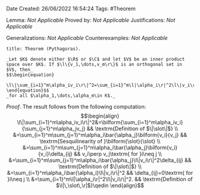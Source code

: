<div class="topSpace"></div>

Date Created: 26/06/2022 16:54:24
Tags: #Theorem

Lemma: _Not Applicable_
Proved by: _Not Applicable_
Justifications: _Not Applicable_

Generalizations: _Not Applicable_
Counterexamples: _Not Applicable_

``` ad-Theorem
title: Theorem (Pythagoras).

_Let $K$ denote either $\R$ or $\C$ and let $V$ be an inner product space over $K$. If $\l\{v_1,\dots,v_m\r\}$ is an orthogonal set in $V$, then_
$$\begin{equation}
    \l\|\sum_{i=1}^m\alpha_iv_i\r\|^2=\sum_{i=1}^m\l|\alpha_i\r|^2\l\|v_i\r\|^2
\end{equation}$$
_for all $\alpha_1,\dots,\alpha_m\in K$._

```

_Proof_. The result follows from the following computation:
$$\begin{align}
    \l\|\sum_{i=1}^m\alpha_iv_i\r\|^2&=\bilform{\sum_{i=1}^m\alpha_iv_i}{\sum_{j=1}^m\alpha_jv_j} && \textrm{Definition of $\|\slot\|$} \\
    &=\sum_{i=1}^m\sum_{j=1}^m\alpha_i\bar{\alpha_j}\bilform{v_i}{v_j} && \textrm{Sesquilinearity of }\bilform{\slot}{\slot} \\
    &=\sum_{i=1}^m\sum_{j=1}^m\alpha_i\bar{\alpha_j}\bilform{v_i}{v_i}\delta_{ij} && v_i\perp v_j\textrm{ for }i\neq j \\
    &=\sum_{i=1}^m\sum_{j=1}^m\alpha_i\bar{\alpha_j}\l\|v_i\r\|^2\delta_{ij} && \textrm{Definition of $\|\slot\|$} \\
    &=\sum_{i=1}^m\alpha_i\bar{\alpha_i}\l\|v_i\r\|^2 && \delta_{ij}=0\textrm{ for }i\neq j \\
    &=\sum_{i=1}^m\l|\alpha_i\r|^2\l\|v_i\r\|^2. && \textrm{Definition of $\l|\,\slot\,\r|$}\qedin
\end{align}$$
